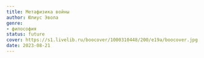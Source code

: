 ```yaml
---
title: Метафизика войны
author: Юлиус Эвола
genre:
- философия
status: future
cover: https://s1.livelib.ru/boocover/1000310448/200/e19a/boocover.jpg
date: 2023-08-21
---
```



